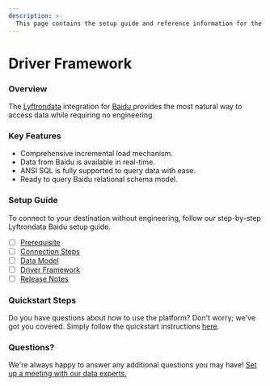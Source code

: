 ```yaml
---
description: >-
  This page contains the setup guide and reference information for the Baidu source connector.
---
```


# Driver Framework

### Overview

The [Lyftrondata](https://www.lyftrondata.com/) integration for [Baidu](https://www.lyftrondata.com/integration/baidu/)[ ](https://www.lyftrondata.com/integration/baidu/)provides the most natural way to access data while requiring no engineering.

### Key Features

* Comprehensive incremental load mechanism.
* Data from Baidu is available in real-time.&#x20;
* ANSI SQL is fully supported to query data with ease.
* Ready to query Baidu relational schema model.

### Setup Guide

To connect to your destination without engineering, follow our step-by-step Lyftrondata Baidu setup guide.

* [ ] [Prerequisite](../../marketing-analytics/baidu/prerequisite.md)
* [ ] [Connection Steps](../../marketing-analytics/baidu/connection-steps.md)
* [ ] [Data Model](../../marketing-analytics/baidu/data-model/)
* [ ] [Driver Framework](../../marketing-analytics/baidu/driver-framework/)
* [ ] [Release Notes](../../marketing-analytics/baidu/release-notes.md)

### Quickstart Steps

Do you have questions about how to use the platform? Don't worry; we've got you covered. Simply follow the quickstart instructions [here](../../../quickstart-steps.md).

### Questions? <a href="#questions" id="questions"></a>

We're always happy to answer any additional questions you may have! [Set up a meeting with our data experts.](https://www.lyftrondata.com/book-a-meeting/)


